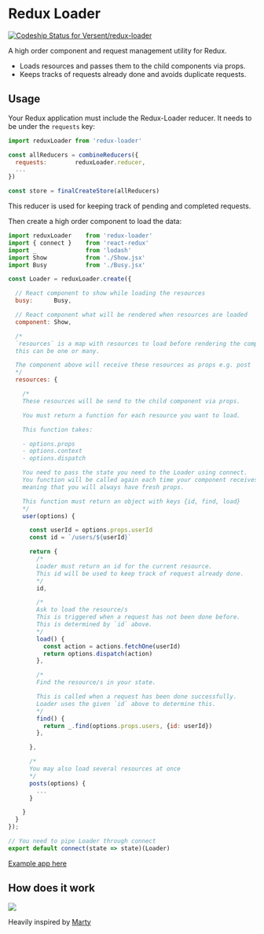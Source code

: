 # Redux Loader

[ ![Codeship Status for Versent/redux-loader](https://codeship.com/projects/1c793400-34d7-0133-140c-0afba22710e8/status?branch=master)](https://codeship.com/projects/100617)

A high order component and request management utility for Redux. 

- Loads resources and passes them to the child components via props.
- Keeps tracks of requests already done and avoids duplicate requests.

## Usage

Your Redux application must include the Redux-Loader reducer. It needs to be under the `requests` key:

```js
import reduxLoader from 'redux-loader'

const allReducers = combineReducers({
  requests:        reduxLoader.reducer,
  ...
})

const store = finalCreateStore(allReducers)
```

This reducer is used for keeping track of pending and completed requests.

Then create a high order component to load the data:

```js
import reduxLoader    from 'redux-loader'
import { connect }    from 'react-redux'
import _              from 'lodash'
import Show           from './Show.jsx'
import Busy           from './Busy.jsx'

const Loader = reduxLoader.create({

  // React component to show while loading the resources
  busy:      Busy,

  // React component what will be rendered when resources are loaded
  component: Show,

  /*
  `resources` is a map with resources to load before rendering the component above
  this can be one or many.

  The component above will receive these resources as props e.g. post
  */
  resources: {

    /*
    These resources will be send to the child component via props.

    You must return a function for each resource you want to load.

    This function takes:

    - options.props
    - options.context
    - options.dispatch

    You need to pass the state you need to the Loader using connect.
    You function will be called again each time your component receives new props,
    meaning that you will always have fresh props.

    This function must return an object with keys {id, find, load}
    */
    user(options) {

      const userId = options.props.userId
      const id = `/users/${userId}`

      return {
        /*
        Loader must return an id for the current resource.
        This id will be used to keep track of request already done.
        */
        id,

        /*
        Ask to load the resource/s
        This is triggered when a request has not been done before.
        This is determined by `id` above.
        */
        load() {
          const action = actions.fetchOne(userId)
          return options.dispatch(action)
        },

        /*
        Find the resource/s in your state.

        This is called when a request has been done successfully.
        Loader uses the given `id` above to determine this.
        */
        find() {
          return _.find(options.props.users, {id: userId})
        },

      },

      /*
      You may also load several resources at once
      */
      posts(options) {
        ...
      }

    }
  }
});

// You need to pipe Loader through connect
export default connect(state => state)(Loader)
```

[Example app here](https://github.com/Versent/react-starter/blob/master/client/src/users/ShowLoader.jsx)

## How does it work

<img src="https://docs.google.com/drawings/d/1giKZMiIZYK8uOyBksbtT4OQDAivV6IVhVt5WndDb6Bs/pub?h=1048">

Heavily inspired by [Marty](http://martyjs.org/guides/fetching-state/index.html)
